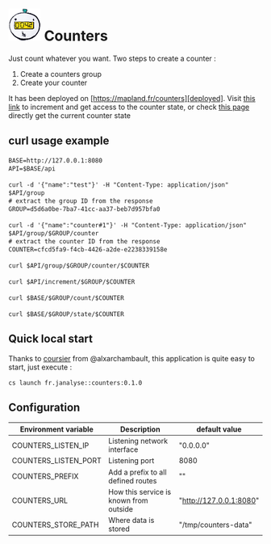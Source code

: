 # ![](images/logo-base-64.png) Counters
Just count whatever you want. Two steps to create a counter :
1. Create a counters group
2. Create your counter

It has been deployed on [https://mapland.fr/counters][deployed].
Visit [this link](https://mapland.fr/counters/d5d6a0be-7ba7-41cc-aa37-beb7d957bfa0/count/cfcd5fa9-f4cb-4426-a2de-e2238339158e)
to increment and get access to the counter state, or check [this page](https://mapland.fr/counters/d5d6a0be-7ba7-41cc-aa37-beb7d957bfa0/state/cfcd5fa9-f4cb-4426-a2de-e2238339158e) directly get 
the current counter state


## curl usage example
```
BASE=http://127.0.0.1:8080
API=$BASE/api

curl -d '{"name":"test"}' -H "Content-Type: application/json" $API/group
# extract the group ID from the response
GROUP=d5d6a0be-7ba7-41cc-aa37-beb7d957bfa0

curl -d '{"name":"counter#1"}' -H "Content-Type: application/json" $API/group/$GROUP/counter
# extract the counter ID from the response
COUNTER=cfcd5fa9-f4cb-4426-a2de-e2238339158e

curl $API/group/$GROUP/counter/$COUNTER

curl $API/increment/$GROUP/$COUNTER

curl $BASE/$GROUP/count/$COUNTER

curl $BASE/$GROUP/state/$COUNTER
```

## Quick local start

Thanks to [coursier][cs] from @alxarchambault,
this application is quite easy to start, just execute :
```
cs launch fr.janalyse::counters:0.1.0
```

## Configuration

| Environment variable      | Description                                       | default value
| ------------------------- | ------------------------------------------------- | -----------------
| COUNTERS_LISTEN_IP        | Listening network interface                       | "0.0.0.0"
| COUNTERS_LISTEN_PORT      | Listening port                                    | 8080
| COUNTERS_PREFIX           | Add a prefix to all defined routes                | ""
| COUNTERS_URL              | How this service is known from outside            | "http://127.0.0.1:8080"
| COUNTERS_STORE_PATH       | Where data is stored                              | "/tmp/counters-data"

[cs]: https://get-coursier.io/

[deployed]:   https://mapland.fr/counters
[akka-http]:  https://doc.akka.io/docs/akka-http/current/index.html

[Counters]:       https://github.com/dacr/counters
[CountersMvnImg]: https://img.shields.io/maven-central/v/fr.janalyse/counters_2.13.svg
[CountersMvnLnk]: https://search.maven.org/#search%7Cga%7C1%7Cfr.janalyse.counters

